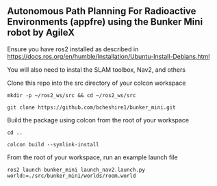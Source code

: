 ## Autonomous Path Planning For Radioactive Environments (appfre) using the Bunker Mini robot by AgileX

Ensure you have ros2 installed as described in https://docs.ros.org/en/humble/Installation/Ubuntu-Install-Debians.html

You will also need to instal the SLAM toolbox, Nav2, and others

Clone this repo into the src directory of your colcon workspace
```
mkdir -p ~/ros2_ws/src && cd ~/ros2_ws/src
```
```
git clone https://github.com/bcheshire1/bunker_mini.git
```
Build the package using colcon from the root of your workspace
```
cd ..
```
```
colcon build --symlink-install
```
From the root of your workspace, run an example launch file
```
ros2 launch bunker_mini launch_nav2.launch.py world:=./src/bunker_mini/worlds/room.world
```
